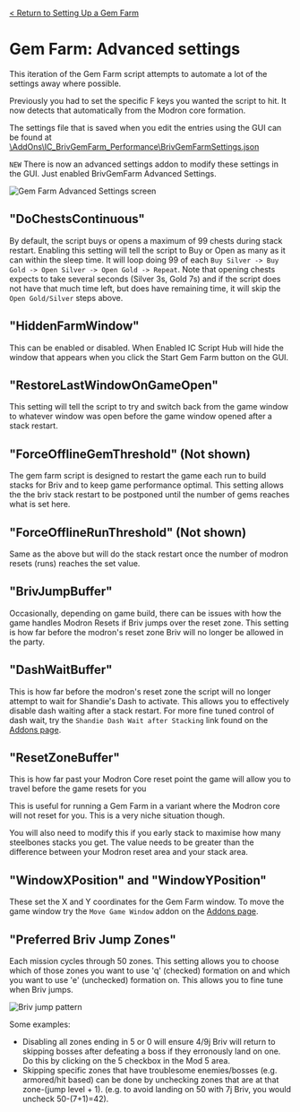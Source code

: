 [< Return to Setting Up a Gem Farm](setting-up-a-gem-farm.md)

# Gem Farm: Advanced settings

This iteration of the Gem Farm script attempts to automate a lot of the settings away where possible.

Previously you had to set the specific F keys you wanted the script to hit. It now detects that automatically from the Modron core formation.

The settings file that is saved when you edit the entries using the GUI can be found at [\AddOns\IC_BrivGemFarm_Performance\BrivGemFarmSettings.json](../AddOns/IC_BrivGemFarm_Performance/BrivGemFarmSettings.json)

``NEW`` There is now an advanced settings addon to modify these settings in the GUI. Just enabled BrivGemFarm Advanced Settings.

![Gem Farm Advanced Settings screen](../docimages/gem-farm-advanced-settings.png)

## "DoChestsContinuous"

By default, the script buys or opens a maximum of 99 chests during stack restart. Enabling this setting will tell the script to Buy or Open as many as it can within the sleep time. It will loop doing 99 of each ``Buy Silver -> Buy Gold -> Open Silver -> Open Gold -> Repeat``. Note that opening chests expects to take several seconds (Silver 3s, Gold 7s) and if the script does not have that much time left, but does have remaining time, it will skip the ``Open Gold/Silver`` steps above.

## "HiddenFarmWindow"

This can be enabled or disabled. When Enabled IC Script Hub will hide the window that appears when you click the Start Gem Farm button on the GUI.

## "RestoreLastWindowOnGameOpen"

This setting will tell the script to try and switch back from the game window to whatever window was open before the game window opened after a stack restart. 

## "ForceOfflineGemThreshold" (Not shown)
The gem farm script is designed to restart the game each run to build stacks for Briv and to keep game performance optimal. This setting allows the the briv stack restart to be postponed until the number of gems reaches what is set here.

## "ForceOfflineRunThreshold" (Not shown)
Same as the above but will do the stack restart once the number of modron resets (runs) reaches the set value. 

## "BrivJumpBuffer"

Occasionally, depending on game build, there can be issues with how the game handles Modron Resets if Briv jumps over the reset zone. This setting is how far before the modron's reset zone Briv will no longer be allowed in the party.

## "DashWaitBuffer"

This is how far before the modron's reset zone the script will no longer attempt to wait for Shandie's Dash to activate. This allows you to effectively disable dash waiting after a stack restart. For more fine tuned control of dash wait, try the ``Shandie Dash Wait after Stacking`` link found on the [Addons page](../Addons.md).

## "ResetZoneBuffer"

This is how far past your Modron Core reset point the game will allow you to travel before the game resets for you

This is useful for running a Gem Farm in a variant where the Modron core will not reset for you. This is a very niche situation though.

You will also need to modify this if you early stack to maximise how many steelbones stacks you get. The value needs to be greater than the difference between your Modron reset area and your stack area.

## "WindowXPosition" and "WindowYPosition"

These set the X and Y coordinates for the Gem Farm window. To move the game window try the ``Move Game Window`` addon on the [Addons page](../Addons.md).

## "Preferred Briv Jump Zones"

Each mission cycles through 50 zones. This setting allows you to choose which of those zones you want to use 'q' (checked) formation on and which you want to use 'e' (unchecked) formation on. This allows you to fine tune when Briv jumps. 

![Briv jump pattern](../docimages/briv-jump-pattern.png)

Some examples:  
- Disabling all zones ending in 5 or 0 will ensure 4/9j Briv will return to skipping bosses after defeating a boss if they erronously land on one. Do this by clicking on the 5 checkbox in the Mod 5 area.
- Skipping specific zones that have troublesome enemies/bosses (e.g. armored/hit based) can be done by unchecking zones that are at that zone-(jump level + 1). (e.g. to avoid landing on 50 with 7j Briv, you would uncheck 50-(7+1)=42).